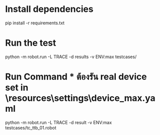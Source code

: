 # Install dependencies
pip install -r requirements.txt

# Run the test
python -m robot.run -L TRACE -d results -v ENV:max testcases/

# Run Command   * ต้องรัน real device set in \resources\settings\device_max.yaml
python -m robot.run -L TRACE -d result -v ENV:max testcases/tc_ttb_01.robot
